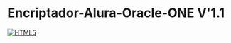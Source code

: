 # Encriptador-Alura-Oracle-ONE V'1.1 
[![HTML5](https://img.shields.io/badge/-HTML5-E34F26?style=flat-square&logo=html5&logoColor=white)]()
